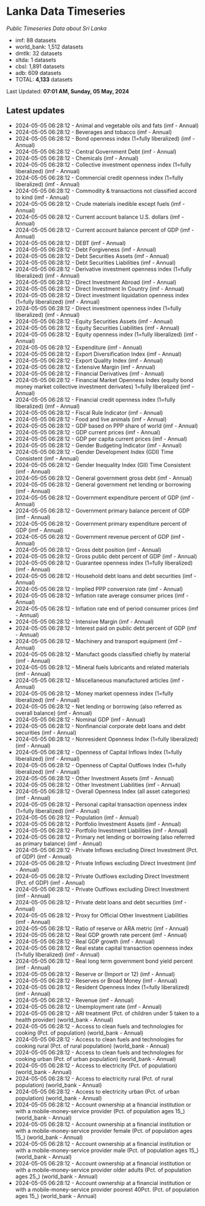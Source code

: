 # Lanka Data Timeseries
*Public Timeseries Data about Sri Lanka*

* imf: 88 datasets
* world_bank: 1,512 datasets
* dmtlk: 32 datasets
* sltda: 1 datasets
* cbsl: 1,891 datasets
* adb: 609 datasets
* TOTAL: **4,133** datasets

Last Updated: **07:01 AM, Sunday, 05 May, 2024**

## Latest updates

* 2024-05-05 06:28:12 - Animal and vegetable oils and fats (imf - Annual)
* 2024-05-05 06:28:12 - Beverages and tobacco (imf - Annual)
* 2024-05-05 06:28:12 - Bond openness index (1=fully liberalized) (imf - Annual)
* 2024-05-05 06:28:12 - Central Government Debt (imf - Annual)
* 2024-05-05 06:28:12 - Chemicals (imf - Annual)
* 2024-05-05 06:28:12 - Collective investment openness index (1=fully liberalized) (imf - Annual)
* 2024-05-05 06:28:12 - Commercial credit openness index (1=fully liberalized) (imf - Annual)
* 2024-05-05 06:28:12 - Commodity & transactions not classified accord to kind (imf - Annual)
* 2024-05-05 06:28:12 - Crude materials inedible except fuels (imf - Annual)
* 2024-05-05 06:28:12 - Current account balance U.S. dollars (imf - Annual)
* 2024-05-05 06:28:12 - Current account balance percent of GDP (imf - Annual)
* 2024-05-05 06:28:12 - DEBT (imf - Annual)
* 2024-05-05 06:28:12 - Debt Forgiveness (imf - Annual)
* 2024-05-05 06:28:12 - Debt Securities Assets (imf - Annual)
* 2024-05-05 06:28:12 - Debt Securities Liabilities (imf - Annual)
* 2024-05-05 06:28:12 - Derivative investment openness index (1=fully liberalized) (imf - Annual)
* 2024-05-05 06:28:12 - Direct Investment Abroad (imf - Annual)
* 2024-05-05 06:28:12 - Direct Investment In Country (imf - Annual)
* 2024-05-05 06:28:12 - Direct investment liquidation openness index (1=fully liberalized) (imf - Annual)
* 2024-05-05 06:28:12 - Direct investment openness index (1=fully liberalized) (imf - Annual)
* 2024-05-05 06:28:12 - Equity Securities Assets (imf - Annual)
* 2024-05-05 06:28:12 - Equity Securities Liabilities (imf - Annual)
* 2024-05-05 06:28:12 - Equity openness index (1=fully liberalized) (imf - Annual)
* 2024-05-05 06:28:12 - Expenditure (imf - Annual)
* 2024-05-05 06:28:12 - Export Diversification Index (imf - Annual)
* 2024-05-05 06:28:12 - Export Quality Index (imf - Annual)
* 2024-05-05 06:28:12 - Extensive Margin (imf - Annual)
* 2024-05-05 06:28:12 - Financial Derivatives (imf - Annual)
* 2024-05-05 06:28:12 - Financial Market Openness Index (equity bond money market collective investment derivates) 1=fully liberalized (imf - Annual)
* 2024-05-05 06:28:12 - Financial credit openness index (1=fully liberalized) (imf - Annual)
* 2024-05-05 06:28:12 - Fiscal Rule Indicator (imf - Annual)
* 2024-05-05 06:28:12 - Food and live animals (imf - Annual)
* 2024-05-05 06:28:12 - GDP based on PPP share of world (imf - Annual)
* 2024-05-05 06:28:12 - GDP current prices (imf - Annual)
* 2024-05-05 06:28:12 - GDP per capita current prices (imf - Annual)
* 2024-05-05 06:28:12 - Gender Budgeting Indicator (imf - Annual)
* 2024-05-05 06:28:12 - Gender Development Index (GDI) Time Consistent (imf - Annual)
* 2024-05-05 06:28:12 - Gender Inequality Index (GII) Time Consistent (imf - Annual)
* 2024-05-05 06:28:12 - General government gross debt (imf - Annual)
* 2024-05-05 06:28:12 - General government net lending or borrowing (imf - Annual)
* 2024-05-05 06:28:12 - Government expenditure percent of GDP (imf - Annual)
* 2024-05-05 06:28:12 - Government primary balance percent of GDP (imf - Annual)
* 2024-05-05 06:28:12 - Government primary expenditure percent of GDP (imf - Annual)
* 2024-05-05 06:28:12 - Government revenue percent of GDP (imf - Annual)
* 2024-05-05 06:28:12 - Gross debt position (imf - Annual)
* 2024-05-05 06:28:12 - Gross public debt percent of GDP (imf - Annual)
* 2024-05-05 06:28:12 - Guarantee openness index (1=fully liberalized) (imf - Annual)
* 2024-05-05 06:28:12 - Household debt loans and debt securities (imf - Annual)
* 2024-05-05 06:28:12 - Implied PPP conversion rate (imf - Annual)
* 2024-05-05 06:28:12 - Inflation rate average consumer prices (imf - Annual)
* 2024-05-05 06:28:12 - Inflation rate end of period consumer prices (imf - Annual)
* 2024-05-05 06:28:12 - Intensive Margin (imf - Annual)
* 2024-05-05 06:28:12 - Interest paid on public debt percent of GDP (imf - Annual)
* 2024-05-05 06:28:12 - Machinery and transport equipment (imf - Annual)
* 2024-05-05 06:28:12 - Manufact goods classified chiefly by material (imf - Annual)
* 2024-05-05 06:28:12 - Mineral fuels lubricants and related materials (imf - Annual)
* 2024-05-05 06:28:12 - Miscellaneous manufactured articles (imf - Annual)
* 2024-05-05 06:28:12 - Money market openness index (1=fully liberalized) (imf - Annual)
* 2024-05-05 06:28:12 - Net lending or borrowing (also referred as overall balance) (imf - Annual)
* 2024-05-05 06:28:12 - Nominal GDP (imf - Annual)
* 2024-05-05 06:28:12 - Nonfinancial corporate debt loans and debt securities (imf - Annual)
* 2024-05-05 06:28:12 - Nonresident Openness Index (1=fully liberalized) (imf - Annual)
* 2024-05-05 06:28:12 - Openness of Capital Inflows Index (1=fully liberalized) (imf - Annual)
* 2024-05-05 06:28:12 - Openness of Capital Outflows Index (1=fully liberalized) (imf - Annual)
* 2024-05-05 06:28:12 - Other Investment Assets (imf - Annual)
* 2024-05-05 06:28:12 - Other Investment Liabilities (imf - Annual)
* 2024-05-05 06:28:12 - Overall Openness Index (all asset categories) (imf - Annual)
* 2024-05-05 06:28:12 - Personal capital transaction openness index (1=fully liberalized) (imf - Annual)
* 2024-05-05 06:28:12 - Population (imf - Annual)
* 2024-05-05 06:28:12 - Portfolio Investment Assets (imf - Annual)
* 2024-05-05 06:28:12 - Portfolio Investment Liabilities (imf - Annual)
* 2024-05-05 06:28:12 - Primary net lending or borrowing (also referred as primary balance) (imf - Annual)
* 2024-05-05 06:28:12 - Private Inflows excluding Direct Investment (Pct. of GDP) (imf - Annual)
* 2024-05-05 06:28:12 - Private Inflows excluding Direct Investment (imf - Annual)
* 2024-05-05 06:28:12 - Private Outflows excluding Direct Investment (Pct. of GDP) (imf - Annual)
* 2024-05-05 06:28:12 - Private Outflows excluding Direct Investment (imf - Annual)
* 2024-05-05 06:28:12 - Private debt loans and debt securities (imf - Annual)
* 2024-05-05 06:28:12 - Proxy for Official Other Investment Liabilities (imf - Annual)
* 2024-05-05 06:28:12 - Ratio of reserve or ARA metric (imf - Annual)
* 2024-05-05 06:28:12 - Real GDP growth rate percent (imf - Annual)
* 2024-05-05 06:28:12 - Real GDP growth (imf - Annual)
* 2024-05-05 06:28:12 - Real estate capital transaction openness index (1=fully liberalized) (imf - Annual)
* 2024-05-05 06:28:12 - Real long term government bond yield percent (imf - Annual)
* 2024-05-05 06:28:12 - Reserve or (Import or 12) (imf - Annual)
* 2024-05-05 06:28:12 - Reserves or Broad Money (imf - Annual)
* 2024-05-05 06:28:12 - Resident Openness Index (1=fully liberalized) (imf - Annual)
* 2024-05-05 06:28:12 - Revenue (imf - Annual)
* 2024-05-05 06:28:12 - Unemployment rate (imf - Annual)
* 2024-05-05 06:28:12 - ARI treatment (Pct. of children under 5 taken to a health provider) (world_bank - Annual)
* 2024-05-05 06:28:12 - Access to clean fuels and technologies for cooking (Pct. of population) (world_bank - Annual)
* 2024-05-05 06:28:12 - Access to clean fuels and technologies for cooking rural (Pct. of rural population) (world_bank - Annual)
* 2024-05-05 06:28:12 - Access to clean fuels and technologies for cooking urban (Pct. of urban population) (world_bank - Annual)
* 2024-05-05 06:28:12 - Access to electricity (Pct. of population) (world_bank - Annual)
* 2024-05-05 06:28:12 - Access to electricity rural (Pct. of rural population) (world_bank - Annual)
* 2024-05-05 06:28:12 - Access to electricity urban (Pct. of urban population) (world_bank - Annual)
* 2024-05-05 06:28:12 - Account ownership at a financial institution or with a mobile-money-service provider (Pct. of population ages 15_) (world_bank - Annual)
* 2024-05-05 06:28:12 - Account ownership at a financial institution or with a mobile-money-service provider female (Pct. of population ages 15_) (world_bank - Annual)
* 2024-05-05 06:28:12 - Account ownership at a financial institution or with a mobile-money-service provider male (Pct. of population ages 15_) (world_bank - Annual)
* 2024-05-05 06:28:12 - Account ownership at a financial institution or with a mobile-money-service provider older adults (Pct. of population ages 25_) (world_bank - Annual)
* 2024-05-05 06:28:12 - Account ownership at a financial institution or with a mobile-money-service provider poorest 40Pct. (Pct. of population ages 15_) (world_bank - Annual)